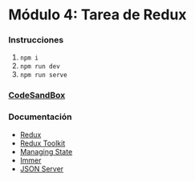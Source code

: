 # Módulo 4: Tarea de Redux

### Instrucciones

1. `npm i`
2. `npm run dev`
3. `npm run serve`

### [CodeSandBox](https://codesandbox.io/p/github/eliashz/ra-m4-tarea-redux/draft/youthful-wiles)

### Documentación

- [Redux](https://redux.js.org/)
- [Redux Toolkit](https://redux-toolkit.js.org/)
- [Managing State](https://beta.reactjs.org/learn/managing-state)
- [Immer](https://www.npmjs.com/package/immer)
- [JSON Server](https://npmjs.com/package/json-server)
